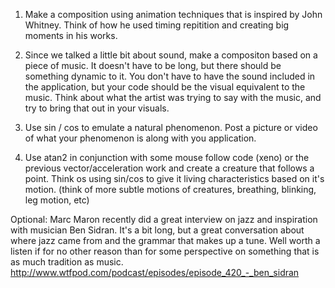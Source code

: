 1. Make a composition using animation techniques that is inspired by John Whitney. Think of how he used timing repitition and creating big moments in his works.

2. Since we talked a little bit about sound, make a compositon based on a piece of music. It doesn't have to be long, but there should be something dynamic to it.  You don't have to have the sound included in the application, but your code should be the visual equivalent to the music.  Think about what the artist was trying to say with the music, and try to bring that out in your visuals.

3. Use sin / cos to emulate a natural phenomenon.  Post a picture or video of what your phenomenon is along with you application.

4. Use atan2 in conjunction with some mouse follow code (xeno) or the previous vector/acceleration work and create a creature that follows a point.  Think os using sin/cos to give it living characteristics based on it's motion.  (think of more subtle motions of creatures, breathing, blinking, leg motion, etc)

Optional:
Marc Maron recently did a great interview on jazz and inspiration with musician Ben Sidran.  It's a bit long, but a great conversation about where jazz came from and the grammar that makes up a tune.  Well worth a listen if for no other reason than for some perspective on something that is as much tradition as music. http://www.wtfpod.com/podcast/episodes/episode_420_-_ben_sidran